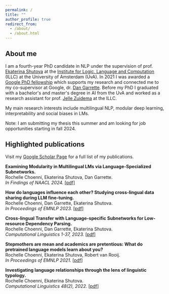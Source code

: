 ```yaml
---
permalink: /
title: ""
author_profile: true
redirect_from: 
  - /about/
  - /about.html
---
```


## About me
I am a fourth-year PhD candidate in NLP under the supervision of prof. [Ekaterina Shutova](https://www.shutova.org/) at the [Institute for Logic, Language and Computation](https://www.illc.uva.nl/) (ILLC) at the University of Amsterdam (UvA). In 2021 I was awarded a [Google PhD fellowship](https://research.google/outreach/phd-fellowship/) which supports my research and connected me to my co-supervisor at Google, dr. [Dan Garrette](http://www.dhgarrette.com/). Before my PhD I graduated with a bachelor's and master's degree in AI from the UvA and worked as a research assistant for prof. [Jelle Zuidema](https://staff.fnwi.uva.nl/w.zuidema/) at the ILLC.

My main research interests include multilingual NLP, modular deep learning, interpretability and social biases in LMs.

Note: I am submitting my thesis this summer and am looking for job opportunities starting in fall 2024.

## Highlighted publications

Visit my [Google Scholar Page](https://scholar.google.nl/citations?user=-_WbyoMAAAAJ&hl=nl&oi=ao) for a full list of my publications.

**Examining Modularity in Multilingual LMs via Language-Specialized Subnetworks.**  
Rochelle Choenni, Ekaterina Shutova, Dan Garrette.   
*In Findings of NAACL 2024.* [[pdf]](https://arxiv.org/pdf/2311.08273.pdf)

**How do languages influence each other? Studying cross-lingual data sharing during LLM fine-tuning.**   
Rochelle Choenni, Dan Garrette, Ekaterina Shutova.  
*In Proceedings of EMNLP 2023.* [[pdf]](https://aclanthology.org/2023.emnlp-main.818.pdf)

**Cross-lingual Transfer with Language-specific Subnetworks for Low-resource Dependency Parsing.**   
Rochelle Choenni, Dan Garrette, Ekaterina Shutova.   
*Computational Linguistics 1-37, 2023.* [[pdf]](https://direct.mit.edu/coli/article/49/3/613/116157)

**Stepmothers are mean and academics are pretentious: What do pretrained language models learn about you?**   
Rochelle Choenni, Ekaterina Shutova, Robert van Rooij.  
*In Proceedings of EMNLP 2021.* [[pdf]](https://aclanthology.org/2021.emnlp-main.111.pdf)

**Investigating language relationships through the lens of linguistic typology.**  
Rochelle Choenni, Ekaterina Shutova.  
*Computational Linguistics 48(2), 2022.* [[pdf]](https://direct.mit.edu/coli/article/48/3/635/110573)



